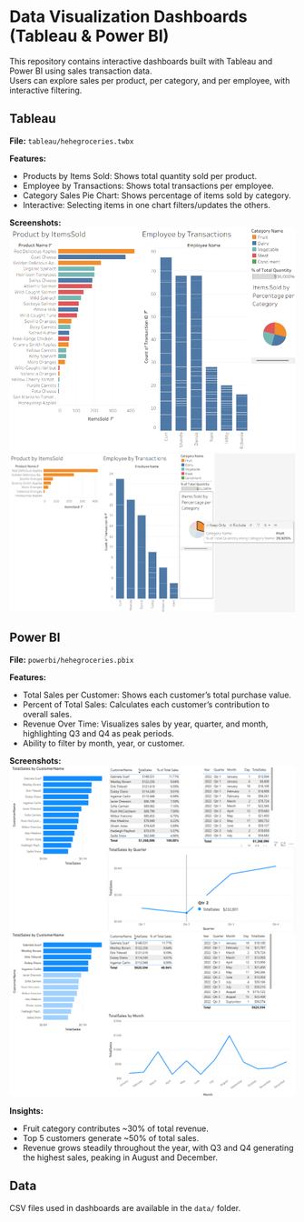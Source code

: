 # Data Visualization Dashboards (Tableau & Power BI)

This repository contains interactive dashboards built with Tableau and Power BI using sales transaction data.  
Users can explore sales per product, per category, and per employee, with interactive filtering.

## Tableau
**File:** `tableau/hehegroceries.twbx`

**Features:**
- Products by Items Sold: Shows total quantity sold per product.
- Employee by Transactions: Shows total transactions per employee.
- Category Sales Pie Chart: Shows percentage of items sold by category.
- Interactive: Selecting items in one chart filters/updates the others.

**Screenshots:**
![Tableau Dashboard](images/tableau_dashboard.png)
![Tableau Filtered Dashboard](images/tableau_filtered_dashboard.png)

## Power BI
**File:** `powerbi/hehegroceries.pbix`

**Features:**
- Total Sales per Customer: Shows each customer’s total purchase value.
- Percent of Total Sales: Calculates each customer’s contribution to overall sales.
- Revenue Over Time: Visualizes sales by year, quarter, and month, highlighting Q3 and Q4 as peak periods.
- Ability to filter by month, year, or customer.

**Screenshots:**
![PowerBI Dashboard](images/powerbi_dashboard.png)
![PowerBI Filtered Monthly + Top5 Dashboard](images/powerbi_filtered_dashboard_monthTop5.png)

**Insights:**
- Fruit category contributes ~30% of total revenue.
- Top 5 customers generate ~50% of total sales.
- Revenue grows steadily throughout the year, with Q3 and Q4 generating the highest sales, peaking in August and December.

## Data
CSV files used in dashboards are available in the `data/` folder.
